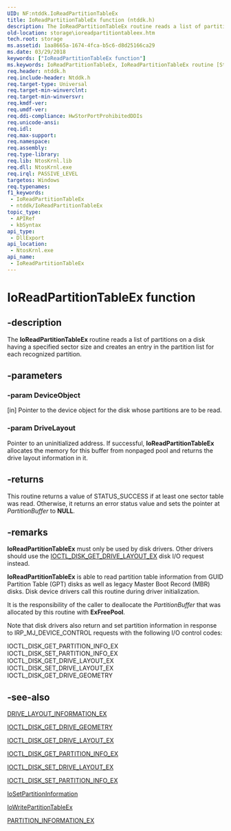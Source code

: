 ```yaml
---
UID: NF:ntddk.IoReadPartitionTableEx
title: IoReadPartitionTableEx function (ntddk.h)
description: The IoReadPartitionTableEx routine reads a list of partitions on a disk having a specified sector size and creates an entry in the partition list for each recognized partition.
old-location: storage\ioreadpartitiontableex.htm
tech.root: storage
ms.assetid: 1aa8665a-1674-4fca-b5c6-d8d25166ca29
ms.date: 03/29/2018
keywords: ["IoReadPartitionTableEx function"]
ms.keywords: IoReadPartitionTableEx, IoReadPartitionTableEx routine [Storage Devices], ntddk/IoReadPartitionTableEx, rtns-disk_eb4e14e1-14a3-441a-b8ff-9ce68c1b3992.xml, storage.ioreadpartitiontableex
req.header: ntddk.h
req.include-header: Ntddk.h
req.target-type: Universal
req.target-min-winverclnt: 
req.target-min-winversvr: 
req.kmdf-ver: 
req.umdf-ver: 
req.ddi-compliance: HwStorPortProhibitedDDIs
req.unicode-ansi: 
req.idl: 
req.max-support: 
req.namespace: 
req.assembly: 
req.type-library: 
req.lib: NtosKrnl.lib
req.dll: NtosKrnl.exe
req.irql: PASSIVE_LEVEL
targetos: Windows
req.typenames: 
f1_keywords:
 - IoReadPartitionTableEx
 - ntddk/IoReadPartitionTableEx
topic_type:
 - APIRef
 - kbSyntax
api_type:
 - DllExport
api_location:
 - NtosKrnl.exe
api_name:
 - IoReadPartitionTableEx
---
```


# IoReadPartitionTableEx function


## -description

The <b>IoReadPartitionTableEx</b> routine reads a list of partitions on a disk having a specified sector size and creates an entry in the partition list for each recognized partition.

## -parameters

### -param DeviceObject 

[in]
Pointer to the device object for the disk whose partitions are to be read.

### -param DriveLayout

<p>Pointer to an uninitialized address. If successful, <b>IoReadPartitionTableEx</b> allocates the memory for this buffer from nonpaged pool and returns the drive layout information in it.</p>

## -returns

This routine returns a value of STATUS_SUCCESS if at least one sector table was read. Otherwise, it returns an error status value and sets the pointer at <i>PartitionBuffer</i> to <b>NULL</b>.

## -remarks

<b>IoReadPartitionTableEx</b> must only be used by disk drivers. Other drivers should use the <a href="https://docs.microsoft.com/windows-hardware/drivers/ddi/ntdddisk/ni-ntdddisk-ioctl_disk_get_drive_layout_ex">IOCTL_DISK_GET_DRIVE_LAYOUT_EX</a> disk I/O request instead.

<b>IoReadPartitionTableEx</b> is able to read partition table information from GUID Partition Table (GPT) disks as well as legacy Master Boot Record (MBR) disks. Disk device drivers call this routine during driver initialization.

It is the responsibility of the caller to deallocate the <i>PartitionBuffer</i> that was allocated by this routine with <b>ExFreePool</b>.

Note that disk drivers also return and set partition information in response to IRP_MJ_DEVICE_CONTROL requests with the following I/O control codes:


<dl>
<dt>IOCTL_DISK_GET_PARTITION_INFO_EX</dt>
<dt>IOCTL_DISK_SET_PARTITION_INFO_EX</dt>
<dt>IOCTL_DISK_GET_DRIVE_LAYOUT_EX</dt>
<dt>IOCTL_DISK_SET_DRIVE_LAYOUT_EX</dt>
<dt>IOCTL_DISK_GET_DRIVE_GEOMETRY</dt>
</dl>

## -see-also

<a href="https://docs.microsoft.com/windows-hardware/drivers/ddi/ntdddisk/ns-ntdddisk-_drive_layout_information_ex">DRIVE_LAYOUT_INFORMATION_EX</a>



<a href="https://docs.microsoft.com/windows-hardware/drivers/ddi/ntdddisk/ni-ntdddisk-ioctl_disk_get_drive_geometry">IOCTL_DISK_GET_DRIVE_GEOMETRY</a>



<a href="https://docs.microsoft.com/windows-hardware/drivers/ddi/ntdddisk/ni-ntdddisk-ioctl_disk_get_drive_layout_ex">IOCTL_DISK_GET_DRIVE_LAYOUT_EX</a>



<a href="https://docs.microsoft.com/windows-hardware/drivers/ddi/ntdddisk/ni-ntdddisk-ioctl_disk_get_partition_info_ex">IOCTL_DISK_GET_PARTITION_INFO_EX</a>



<a href="https://docs.microsoft.com/windows-hardware/drivers/ddi/ntdddisk/ni-ntdddisk-ioctl_disk_set_drive_layout_ex">IOCTL_DISK_SET_DRIVE_LAYOUT_EX</a>



<a href="https://docs.microsoft.com/windows-hardware/drivers/ddi/ntdddisk/ni-ntdddisk-ioctl_disk_set_partition_info_ex">IOCTL_DISK_SET_PARTITION_INFO_EX</a>



<a href="https://docs.microsoft.com/windows-hardware/drivers/ddi/ntddk/nf-ntddk-iosetpartitioninformation">IoSetPartitionInformation</a>



<a href="https://docs.microsoft.com/windows-hardware/drivers/ddi/ntddk/nf-ntddk-iowritepartitiontableex">IoWritePartitionTableEx</a>



<a href="https://docs.microsoft.com/windows-hardware/drivers/ddi/ntdddisk/ns-ntdddisk-_partition_information_ex">PARTITION_INFORMATION_EX</a>

